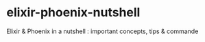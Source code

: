 # elixir-phoenix-nutshell
Elixir &amp; Phoenix in a nutshell : important concepts, tips &amp; commande
